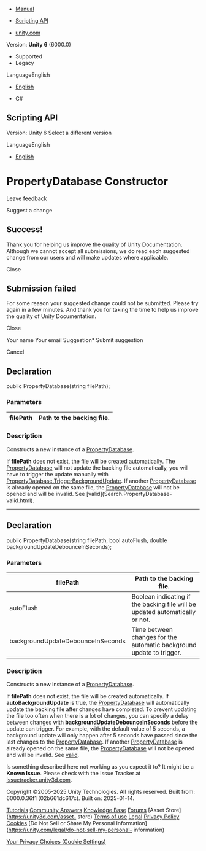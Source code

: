[ ]()

  * [Manual](../Manual/index.html)
  * [Scripting API](../ScriptReference/index.html)

  * [unity.com](https://unity.com/)

Version: **Unity 6** (6000.0)

  * Supported
  * Legacy

LanguageEnglish

  * [English]()

  * C#

[ ](https://docs.unity3d.com)

## Scripting API

Version: Unity 6 Select a different version

LanguageEnglish

  * [English]()

# PropertyDatabase Constructor

Leave feedback

Suggest a change

## Success!

Thank you for helping us improve the quality of Unity Documentation. Although
we cannot accept all submissions, we do read each suggested change from our
users and will make updates where applicable.

Close

## Submission failed

For some reason your suggested change could not be submitted. Please <a>try
again</a> in a few minutes. And thank you for taking the time to help us
improve the quality of Unity Documentation.

Close

Your name Your email Suggestion* Submit suggestion

Cancel

[ ]()

## Declaration

public PropertyDatabase(string filePath);

### Parameters

filePath | Path to the backing file.  
---|---  
  
### Description

Constructs a new instance of a
[PropertyDatabase](Search.PropertyDatabase.html).

If **filePath** does not exist, the file will be created automatically. The
[PropertyDatabase](Search.PropertyDatabase.html) will not update the backing
file automatically, you will have to trigger the update manually with
[PropertyDatabase.TriggerBackgroundUpdate](Search.PropertyDatabase.TriggerBackgroundUpdate.html).
If another [PropertyDatabase](Search.PropertyDatabase.html) is already opened
on the same file, the [PropertyDatabase](Search.PropertyDatabase.html) will
not be opened and will be invalid. See [valid](Search.PropertyDatabase-
valid.html).

* * *

## Declaration

public PropertyDatabase(string filePath, bool autoFlush, double
backgroundUpdateDebounceInSeconds);

### Parameters

filePath | Path to the backing file.  
---|---  
autoFlush | Boolean indicating if the backing file will be updated automatically or not.  
backgroundUpdateDebounceInSeconds | Time between changes for the automatic background update to trigger.  
  
### Description

Constructs a new instance of a
[PropertyDatabase](Search.PropertyDatabase.html).

If **filePath** does not exist, the file will be created automatically. If
**autoBackgroundUpdate** is true, the
[PropertyDatabase](Search.PropertyDatabase.html) will automatically update the
backing file after changes have completed. To prevent updating the file too
often when there is a lot of changes, you can specify a delay between changes
with **backgroundUpdateDebounceInSeconds** before the update can trigger. For
example, with the default value of 5 seconds, a background update will only
happen after 5 seconds have passed since the last changes to the
[PropertyDatabase](Search.PropertyDatabase.html). If another
[PropertyDatabase](Search.PropertyDatabase.html) is already opened on the same
file, the [PropertyDatabase](Search.PropertyDatabase.html) will not be opened
and will be invalid. See [valid](Search.PropertyDatabase-valid.html).

Is something described here not working as you expect it to? It might be a
**Known Issue**. Please check with the Issue Tracker at
[issuetracker.unity3d.com](https://issuetracker.unity3d.com).

Copyright ©2005-2025 Unity Technologies. All rights reserved. Built from:
6000.0.36f1 (02b661dc617c). Built on: 2025-01-14.

[Tutorials](https://unity3d.com/learn) [Community
Answers](https://answers.unity3d.com) [Knowledge
Base](https://support.unity3d.com/hc/en-us)
[Forums](https://forum.unity3d.com) [Asset Store](https://unity3d.com/asset-
store) [Terms of use](https://docs.unity3d.com/Manual/TermsOfUse.html)
[Legal](https://unity.com/legal) [Privacy
Policy](https://unity.com/legal/privacy-policy)
[Cookies](https://unity.com/legal/cookie-policy) [Do Not Sell or Share My
Personal Information](https://unity.com/legal/do-not-sell-my-personal-
information)

[Your Privacy Choices (Cookie Settings)](javascript:void\(0\);)

